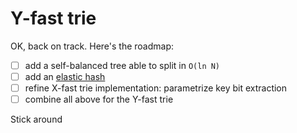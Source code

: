 # Y-fast trie

OK, back on track. Here's the roadmap:
- [ ] add a self-balanced tree able to split in `O(ln N)`
- [ ] add an [elastic hash](https://arxiv.org/pdf/2501.02305)
- [ ] refine X-fast trie implementation: parametrize key bit extraction
- [ ] combine all above for the Y-fast trie

Stick around
